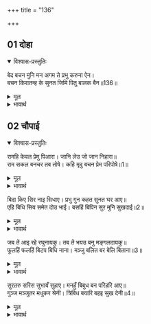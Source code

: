 +++
title = "136"

+++


## 01 दोहा
<details open><summary>विश्वास-प्रस्तुतिः</summary>

बेद बचन मुनि मन अगम ते प्रभु करुना ऐन।  
बचन किरातन्ह के सुनत जिमि पितु बालक बैन॥136॥  
</details>
<details><summary>मूल</summary>

बेद बचन मुनि मन अगम ते प्रभु करुना ऐन।  
बचन किरातन्ह के सुनत जिमि पितु बालक बैन॥136॥  
</details>

<details><summary>भावार्थ</summary>

जो वेदों के वचन और मुनियों के मन को भी अगम हैं, वे करुणा के धाम प्रभु श्री रामचन्द्रजी भीलों के वचन इस तरह सुन रहे हैं, जैसे पिता बालकों के वचन सुनता है॥136॥  
</details>





## 02 चौपाई
<details open><summary>विश्वास-प्रस्तुतिः</summary>

रामहि केवल प्रेमु पिआरा। जानि लेउ जो जान निहारा॥  
राम सकल बनचर तब तोषे। कहि मृदु बचन प्रेम परिपोषे॥1॥  
</details>
<details><summary>मूल</summary>

रामहि केवल प्रेमु पिआरा। जानि लेउ जो जान निहारा॥  
राम सकल बनचर तब तोषे। कहि मृदु बचन प्रेम परिपोषे॥1॥  
</details>

<details><summary>भावार्थ</summary>

श्री रामचन्द्रजी को केवल प्रेम प्यारा है, जो जानने वाला हो (जानना चाहता हो), वह जान ले। तब श्री रामचन्द्रजी ने प्रेम से परिपुष्ट हुए (प्रेमपूर्ण) कोमल वचन कहकर उन सब वन में विचरण करने वाले लोगों को सन्तुष्ट किया॥1॥  
</details>

बिदा किए सिर नाइ सिधाए। प्रभु गुन कहत सुनत घर आए॥  
एहि बिधि सिय समेत दोउ भाई। बसहिं बिपिन सुर मुनि सुखदाई॥2॥  

<details><summary>मूल</summary>

बिदा किए सिर नाइ सिधाए। प्रभु गुन कहत सुनत घर आए॥  
एहि बिधि सिय समेत दोउ भाई। बसहिं बिपिन सुर मुनि सुखदाई॥2॥  
</details>

<details><summary>भावार्थ</summary>

फिर उनको विदा किया। वे सिर नवाकर चले और प्रभु के गुण कहते-सुनते घर आए। इस प्रकार देवता और मुनियों को सुख देने वाले दोनों भाई सीताजी समेत वन में निवास करने लगे॥2॥  
</details>

जब तें आइ रहे रघुनायकु। तब तें भयउ बनु मङ्गलदायकु॥  
फूलहिं फलहिं बिटप बिधि नाना। मञ्जु बलित बर बेलि बिताना॥3॥  

<details><summary>मूल</summary>

जब तें आइ रहे रघुनायकु। तब तें भयउ बनु मङ्गलदायकु॥  
फूलहिं फलहिं बिटप बिधि नाना। मञ्जु बलित बर बेलि बिताना॥3॥  
</details>

<details><summary>भावार्थ</summary>

जब से श्री रघुनाथजी वन में आकर रहे तब से वन मङ्गलदायक हो गया। अनेक प्रकार के वृक्ष फूलते और फलते हैं और उन पर लिपटी हुई सुन्दर बेलों के मण्डप तने हैं॥3॥  
</details>

सुरतरु सरिस सुभायँ सुहाए। मनहुँ बिबुध बन परिहरि आए॥  
गुञ्ज मञ्जुतर मधुकर श्रेनी। त्रिबिध बयारि बहइ सुख देनी॥4॥  

<details><summary>मूल</summary>

सुरतरु सरिस सुभायँ सुहाए। मनहुँ बिबुध बन परिहरि आए॥  
गुञ्ज मञ्जुतर मधुकर श्रेनी। त्रिबिध बयारि बहइ सुख देनी॥4॥  
</details>

<details><summary>भावार्थ</summary>

वे कल्पवृक्ष के समान स्वाभाविक ही सुन्दर हैं। मानो वे देवताओं के वन (नन्दन वन) को छोडकर आए हों। भौंरों की पङ्क्तियाँ बहुत ही सुन्दर गुञ्जार करती हैं और सुख देने वाली शीतल, मन्द, सुगन्धित हवा चलती रहती है॥4॥  
</details>



